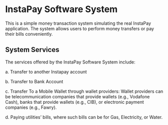 # InstaPay Software System

This is a simple money transaction system simulating the real InstaPay application. The system allows users to perform money transfers or pay their bills conveniently.

## System Services

The services offered by the InstaPay Software System include:

a. Transfer to another Instapay account

b. Transfer to Bank Account

c. Transfer To a Mobile Wallet through wallet providers: Wallet providers can be telecommunication companies that provide wallets (e.g., Vodafone Cash), banks that provide wallets (e.g., CIB), or electronic payment companies (e.g., Fawry).

d. Paying utilities’ bills, where such bills can be for Gas, Electricity, or Water.

